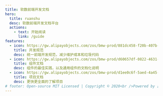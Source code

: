 ```yaml
---
title: 软数前端开发文档
hero:
  title: ruanshu
  desc: 软数前端开发文档平台
  actions:
    - text: 开始阅读
      link: /guide
features:
  - icon: https://gw.alipayobjects.com/zos/bmw-prod/881dc458-f20b-407b-947a-95104b5ec82b/k79dm8ih_w144_h144.png
    title: 开发规范
    desc: 统一前端开发规范，减少维护成本和垃圾代码
  - icon: https://gw.alipayobjects.com/zos/bmw-prod/d60657df-0822-4631-9d7c-e7a869c2f21c/k79dmz3q_w126_h126.png
    title: 组件文档
    desc: 组件的最佳实践，以及通用组件的文档化说明
  - icon: https://gw.alipayobjects.com/zos/bmw-prod/d1ee0c6f-5aed-4a45-a507-339a4bfe076c/k7bjsocq_w144_h144.png
    title: 项目文档
    desc: 更快更全面的了解项目
# footer: Open-source MIT Licensed | Copyright © 2020<br />Powered by [dumi](https://d.umijs.org)
---
```


